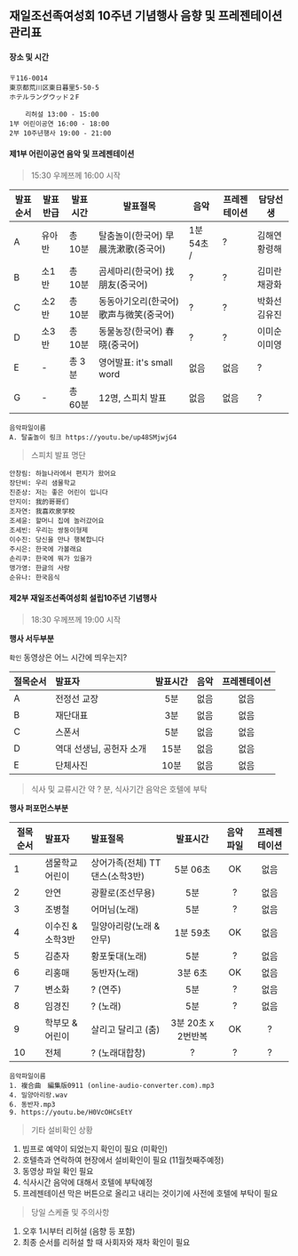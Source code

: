 ## 재일조선족여성회 10주년 기념행사 음향 및 프레젠테이션 관리표 

#### 장소 및 시간
 
```
〒116‐0014　
東京都荒川区東日暮里5‐50‐5　
ホテルラングウッド２F

    리허설 13:00 - 15:00 
1부 어린이공연 16:00 - 18:00 
2부 10주년행사 19:00 - 21:00 

```

#### 제1부 어린이공연 음악 및 프레젠테이션 

> 15:30 우께쯔께 16:00 시작 

발표순서 | 발표반급 | 발표시간 | 발표절목 | 음악 | 프레젠테이션 | 담당선생 
---|---|---|---|---|---|---
A|유아반|총 10분| 탈춤놀이(한국어) 早晨洗漱歌(중국어)| 1분 54초 /  | ?| 김해연 황령해
B|소1반|총 10분| 곰세마리(한국어) 找朋友(중국어)| ?| ?| 김미란 채광화
C|소2반|총 10분| 동동아기오리(한국어) 歌声与微笑(중국어)| ?| ?| 박화선 김유진
D|소3반|총 10분| 동물농장(한국어) 春晓(중국어)|?|?|이미순 이미영
E|-|총 3분| 영어발표: it's small word | 없음 | 없음 | ? 
G|-|총 60분| 12명, 스피치 발표 | 없음 | 없음 | ?

```
음악파일이름 
A. 탈출놀이 링크 https://youtu.be/up48SMjwjG4 

```


> 스피치 발표 명단

``` 
안창림: 하늘나라에서 편지가 왔어요 
장단비: 우리 샘물학교 
진준상: 저는 좋은 어린이 입니다
안지이: 我的哥哥们
조자연: 我喜欢泉学校
조세윤: 할머니 집에 놀러갔어요 
조세빈: 우리는 쌍둥이형제 
이수진: 당신을 만나 행복합니다
주시은: 한국에 가볼래요 
손리쿠: 한국에 뭐가 있을가
맹가영: 한글의 사랑 
순유나: 한국음식 
```

#### 제2부 재일조선족여성회 설립10주년 기념행사 

> 18:30 우께쯔께 19:00 시작 

**행사 서두부분** 

`확인` 동영상은 어느 시간에 띄우는지?

절목순서 | 발표자 | 발표시간 | 음악 | 프레젠테이션 
---|:---|:---:|:---:|:---:
A | 전정선 교장 | 5분 | 없음 | 없음 
B | 재단대표 | 3분 | 없음 | 없음 
C | 스폰서 | 5분 | 없음 | 없음 
D | 역대 선생님, 공헌자 소개 | 15분 | 없음 | 없음 
E | 단체사진 | 10분 | 없음 | 없음 

> 식사 및 교류시간 약 ? 분, 식사기간 음악은 호텔에 부탁 
 
**행사 퍼포먼스부분** 

절목순서 | 발표자 | 발표절목 | 발표시간 | 음악파일 | 프레젠테이션 
---|:---|:---|:---:|:---:|:---:
1 | 샘물학교어린이 | 상어가족(전체) TT댄스(소학3반) | 5분 06초 | OK | 없음 
2 | 안연 | 광활로(조선무용) | 5분 | ? | 없음
3 | 조병철 | 어머님(노래) | 5분 | ? | 없음 
4 | 이수진 & 소학3반 | 밀양아리랑(노래 & 안무) | 1분 59초 | OK | 없음
5 | 김춘자 | 황포돛대(노래) | 5분 | ? | 없음
6 | 리홍매 | 동반자(노래) | 3분 6초 | OK | 없음
7 | 변소화 | ? (연주) | 5분 | ? | 없음
8 | 임경진 | ? (노래) | 5분 | ? | 없음
9 | 학부모 & 어린이 | 살리고 달리고 (춤) | 3분 20초 x 2번반복 | OK | ?
10 | 전체 | ? (노래대합창) | ? | ? | ?

```
음악파일이름 
1. 複合曲　編集版0911 (online-audio-converter.com).mp3
4. 밀양아리랑.wav
6. 동반자.mp3
9. https://youtu.be/H0VcOHCsEtY

```

> 기타 설비확인 상황 
1. 빔프로 예약이 되었는지 확인이 필요 (미확인)
2. 호텔측과 연락하여 현장에서 설비확인이 필요 (11월첫째주예정)
3. 동영상 파일 확인 필요 
4. 식사시간 음악에 대해서 호텔에 부탁예정 
5. 프레젠테이션 막은 버튼으로 올리고 내리는 것이기에 사전에 호텔에 부탁이 필요 

> 당일 스케쥴 및 주의사항 
1. 오후 1시부터 리허설 (음향 등 포함)
2. 최종 순서를 리허설 할 때 사회자와 재차 확인이 필요 








